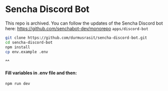 # Sencha Discord Bot
This repo is archived. You can follow the updates of the Sencha Discord bot here: https://github.com/senchabot-dev/monorepo `apps/discord-bot`

```bash
git clone https://github.com/durmusrasit/sencha-discord-bot.git
cd sencha-discord-bot
npm install
cp env.example .env
```
^^
#### Fill variables in .env file and then:

```bash
npm run dev
```
